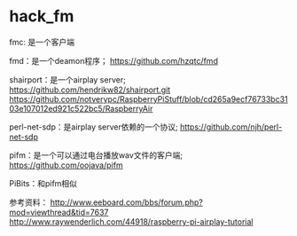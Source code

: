 hack_fm
=======

fmc: 是一个客户端

fmd：是一个deamon程序； https://github.com/hzqtc/fmd

shairport：是一个airplay server; https://github.com/hendrikw82/shairport.git
https://github.com/notverypc/RaspberryPiStuff/blob/cd265a9ecf76733bc3103e107012ed921c522bc5/RaspberryAir

perl-net-sdp：是airplay server依赖的一个协议; https://github.com/njh/perl-net-sdp

pifm：是一个可以通过电台播放wav文件的客户端; https://github.com/oojava/pifm

PiBits：和pifm相似

参考资料：
  	http://www.eeboard.com/bbs/forum.php?mod=viewthread&tid=7637
    http://www.raywenderlich.com/44918/raspberry-pi-airplay-tutorial
